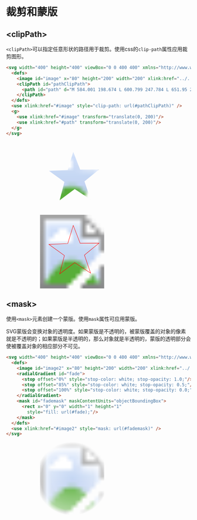 # 裁剪和蒙版

## \<clipPath>
`<clipPath>`可以指定任意形状的路径用于裁剪。使用css的`clip-path`属性应用裁剪图形。

```html
<svg width="400" height="400" viewBox="0 0 400 400" xmlns="http://www.w3.org/2000/svg">
  <defs>
    <image id="image" x="80" height="200" width="200" xlink:href="../../images/cat.jpg" />
    <clipPath id="pathClipPath">
      <path id="path" d="M 584.001 198.674 L 600.799 247.784 L 651.95 248.843 L 611.181 280.253 L 625.996 330.018 L 584.001 300.321 L 542.006 330.018 L 556.821 280.253 L 516.052 248.843 L 567.203 247.784 Z" style="fill: none; stroke: #f00" transform="matrix(-0.789911, 0.613222, -0.613222, -0.789911, 813.605663, -42.768437)"></path>
    </clipPath>
  </defs>
  <use xlink:href="#image" style="clip-path: url(#pathClipPath)" />
  <g>
    <use xlink:href="#image" transform="translate(0, 200)"/>
    <use xlink:href="#path" transform="translate(0, 200)"/>
  </g>
</svg>
```

<div class="demo">
  <svg width="400" height="400" viewBox="0 0 400 400" xmlns="http://www.w3.org/2000/svg">
    <defs>
      <image id="image" x="80" height="200" width="200" xlink:href="../../images/cat.jpg" />
      <clipPath id="pathClipPath">
        <path id="path" d="M 584.001 198.674 L 600.799 247.784 L 651.95 248.843 L 611.181 280.253 L 625.996 330.018 L 584.001 300.321 L 542.006 330.018 L 556.821 280.253 L 516.052 248.843 L 567.203 247.784 Z" style="fill: none; stroke: #f00" transform="matrix(-0.789911, 0.613222, -0.613222, -0.789911, 813.605663, -42.768437)"></path>
      </clipPath>
    </defs>
    <use xlink:href="#image" style="clip-path: url(#pathClipPath)" />
    <g>
      <use xlink:href="#image" transform="translate(0, 200)"/>
      <use xlink:href="#path" transform="translate(0, 200)"/>
    </g>
  </svg>
</div>

## \<mask>
使用`<mask>`元素创建一个蒙版。使用`mask`属性可应用蒙版。

SVG蒙版会变换对象的透明度。如果蒙版是不透明的，被蒙版覆盖的对象的像素就是不透明的；如果蒙版是半透明的，那么对象就是半透明的，蒙版的透明部分会使被覆盖对象的相应部分不可见。


```html
<svg width="400" height="400" viewBox="0 0 400 400" xmlns="http://www.w3.org/2000/svg">
  <defs>
    <image id="image2" x="80" height="200" width="200" xlink:href="../../images/cat.jpg" />
    <radialGradient id="fade">
      <stop offset="0%" style="stop-color: white; stop-opacity: 1.0;"/>
      <stop offset="85%" style="stop-color: white; stop-opacity: 0.5;"/>
      <stop offset="100%" style="stop-color: white; stop-opacity: 0.0;"/>
    </radialGradient>
    <mask id="fademask" maskContentUnits="objectBoundingBox">
      <rect x="0" y="0" width="1" height="1"
        style="fill: url(#fade);"/>
    </mask>
  </defs>
  <use xlink:href="#image2" style="mask: url(#fademask)" />
</svg>
```

<div class="demo">
  <svg width="400" height="400" viewBox="0 0 400 400" xmlns="http://www.w3.org/2000/svg">
    <defs>
      <image id="image2" x="80" height="200" width="200" xlink:href="../../images/cat.jpg" />
      <radialGradient id="fade">
        <stop offset="0%" style="stop-color: white; stop-opacity: 1.0;"/>
        <stop offset="85%" style="stop-color: white; stop-opacity: 0.5;"/>
        <stop offset="100%" style="stop-color: white; stop-opacity: 0.0;"/>
      </radialGradient>
      <mask id="fademask" maskContentUnits="objectBoundingBox">
        <rect x="0" y="0" width="1" height="1"
          style="fill: url(#fade);"/>
      </mask>
    </defs>
    <use xlink:href="#image2" style="mask: url(#fademask)" />
  </svg>
</div>
